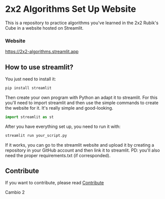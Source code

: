 # 2x2 Algorithms Set Up Website
This is a repository to practice algorithms you've learned in the 2x2 Rubik's Cube in a website hosted on Streamlit.

### Website
https://2x2-algorithms.streamlit.app

## How to use streamlit?
You just need to install it:
```bash
pip install streamlit
```
Then create your own program with Python an adapt it to streamlit. For this you'll need to import streamlit and then use the simple commands to create the website for it. It's really simple and good-looking.
```python
import streamlit as st
```
After you have everything set up, you need to run it with:
```bash
streamlit run your_script.py
```
If it works, you can go to the streamlit website and upload it by creating a repository in your GitHub account and then link it to streamlit. 
PD: you'll also need the proper requirements.txt (if corresponded).

## Contribute
If you want to contribute, please read [Contribute](contribuir.md)

Cambio 2
